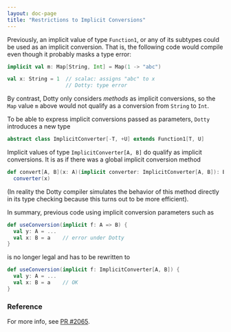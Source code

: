 ```yaml
---
layout: doc-page
title: "Restrictions to Implicit Conversions"
---
```


Previously, an implicit value of type `Function1`, or any of its subtypes
could be used as an implicit conversion. That is, the following code would compile
even though it probably masks a type error:

```scala
implicit val m: Map[String, Int] = Map(1 -> "abc")

val x: String = 1  // scalac: assigns "abc" to x
                   // Dotty: type error
```

By contrast, Dotty only considers _methods_ as implicit conversions, so the
`Map` value `m` above would not qualify as a conversion from `String` to `Int`.

To be able to express implicit conversions passed as parameters, `Dotty`
introduces a new type
```scala
abstract class ImplicitConverter[-T, +U] extends Function1[T, U]
```
Implicit values of type `ImplicitConverter[A, B]` do qualify as implicit
conversions. It is as if there was a global implicit conversion method
```scala
def convert[A, B](x: A)(implicit converter: ImplicitConverter[A, B]): B =
  converter(x)
```
(In reality the Dotty compiler simulates the behavior of this method directly in
its type checking because this turns out to be more efficient).

In summary, previous code using implicit conversion parameters such as
```scala
def useConversion(implicit f: A => B) {
  val y: A = ...
  val x: B = a    // error under Dotty
}
```
is no longer legal and has to be rewritten to
```scala
def useConversion(implicit f: ImplicitConverter[A, B]) {
  val y: A = ...
  val x: B = a    // OK
}
```
### Reference

For more info, see [PR #2065](https://github.com/lampepfl/dotty/pull/2065).
